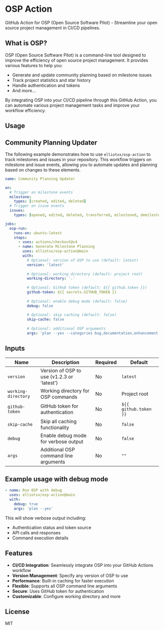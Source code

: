 # OSP Action

GitHub Action for OSP (Open Source Software Pilot) - Streamline your open source project management in CI/CD pipelines.

## What is OSP?

OSP (Open Source Software Pilot) is a command-line tool designed to improve the efficiency of open source project management. It provides various features to help you:

- Generate and update community planning based on milestone issues
- Track project statistics and star history
- Handle authentication and tokens
- And more...

By integrating OSP into your CI/CD pipeline through this GitHub Action, you can automate various project management tasks and improve your workflow efficiency.

## Usage

## Community Planning Updater

The following example demonstrates how to use `elliotxx/osp-action` to track milestones and issues in your repository. This workflow triggers on milestone and issue events, allowing you to automate updates and planning based on changes to these elements.

```yaml
name: Community Planning Updater

on:
  # Trigger on milestone events
  milestone:
    types: [created, edited, deleted]
  # Trigger on issue events
  issues:
    types: [opened, edited, deleted, transferred, milestoned, demilestoned, labeled, unlabeled, assigned, unassigned]

jobs:
  osp-run:
    runs-on: ubuntu-latest
    steps:
      - uses: actions/checkout@v4
      - name: Generate Milestone Planning
        uses: elliotxx/osp-action@main
        with:
          # Optional: version of OSP to use (default: latest)
          version: 'latest'
          
          # Optional: working directory (default: project root)
          working-directory: '.'
          
          # Optional: GitHub token (default: ${{ github.token }})
          github-token: ${{ secrets.GITHUB_TOKEN }}
          
          # Optional: enable debug mode (default: false)
          debug: false
          
          # Optional: skip caching (default: false)
          skip-cache: false
          
          # Optional: additional OSP arguments
          args: 'plan --yes --categories bug,documentation,enhancement'
```

## Inputs

| Name | Description | Required | Default |
|------|-------------|----------|---------|
| `version` | Version of OSP to use (v1.2.3 or 'latest') | No | `latest` |
| `working-directory` | Working directory for OSP commands | No | Project root |
| `github-token` | GitHub token for authentication | No | `${{ github.token }}` |
| `skip-cache` | Skip all caching functionality | No | `false` |
| `debug` | Enable debug mode for verbose output | No | `false` |
| `args` | Additional OSP command line arguments | No | `""` |

## Example usage with debug mode

```yaml
- name: Run OSP with debug
  uses: elliotxx/osp-action@main
  with:
    debug: true
    args: 'plan --yes'
```

This will show verbose output including:
- Authentication status and token source
- API calls and responses
- Command execution details

## Features

- **CI/CD Integration**: Seamlessly integrate OSP into your GitHub Actions workflow
- **Version Management**: Specify any version of OSP to use
- **Performance**: Built-in caching for faster execution
- **Flexible**: Supports all OSP command line arguments
- **Secure**: Uses GitHub token for authentication
- **Customizable**: Configure working directory and more

## License

MIT
